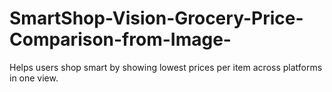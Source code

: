 # SmartShop-Vision-Grocery-Price-Comparison-from-Image-
Helps users shop smart by showing lowest prices per item across platforms in one view. 
